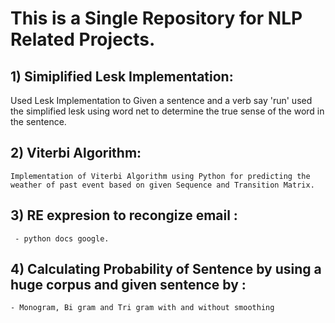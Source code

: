 
# This is a Single Repository for NLP Related Projects.

## 1) Simiplified Lesk Implementation:
   Used Lesk Implementation to Given a sentence and a verb say 'run' used the simplified lesk using word net to determine the true sense of the word in the sentence.
## 2) Viterbi Algorithm:
    Implementation of Viterbi Algorithm using Python for predicting the weather of past event based on given Sequence and Transition Matrix.
## 3) RE expresion to recongize email :
     - python docs google.
## 4) Calculating Probability of Sentence by using a huge corpus and given sentence by :
    - Monogram, Bi gram and Tri gram with and without smoothing
    
